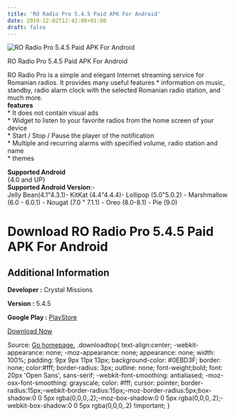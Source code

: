 ```yaml
---
title: 'RO Radio Pro 5.4.5 Paid APK For Android'
date: 2019-12-02T12:42:00+01:00
draft: false
---
```


![RO Radio Pro 5.4.5 Paid APK For Android](https://i0.wp.com/apkhome.net/wp-content/uploads/2019/12/RO-Radio-Pro-5.4.5-Paid.png "RO Radio Pro 5.4.5 Paid APK For Android")

  

RO Radio Pro 5.4.5 Paid APK For Android

RO Radio Pro is a simple and elegant Internet streaming service for Romanian radios. It provides many useful features \* information on music, standby, radio alarm clock with the selected Romanian radio station, and much more.  
**features**  
\* It does not contain visual ads  
\* Widget to listen to your favorite radios from the home screen of your device  
\* Start / Stop / Pause the player of the notification  
\* Multiple and recurring alarms with specified volume, radio station and name  
\* themes

**Supported Android**  
{4.0 and UP}  
**Supported Android Version**:-  
Jelly Bean(4.1"4.3.1)- KitKat (4.4"4.4.4)- Lollipop (5.0"5.0.2) - Marshmallow (6.0 - 6.0.1) - Nougat (7.0 " 7.1.1) - Oreo (8.0-8.1) - Pie (9.0)

Download RO Radio Pro 5.4.5 Paid APK For Android
================================================

Additional Information
----------------------

**Developer :** Crystal Missions

**Version :** 5.4.5

**Google Play :** [PlayStore](https://play.google.com/store/apps/details?id=com.crystalmissions.roradiopro&hl=en)

  

[Download Now](https://store4app.co/post/ro-radio-pro-5-4-5-paid-apk-for-android_1575214791)

  
Source: [Go homepage.](https://store4app.co/post/ro-radio-pro-5-4-5-paid-apk-for-android_1575214791) .downloadtop{ text-align:center; -webkit-appearance: none; -moz-appearance: none; appearance: none; width: 100%; padding: 9px 9px 11px 13px; background-color: #0EBD3F; border: none; color:#fff; border-radius: 3px; outline: none; font-weight;bold; font: 20px 'Open Sans', sans-serif; -webkit-font-smoothing: antialiased; -moz-osx-font-smoothing: grayscale; color: #fff; cursor: pointer; border-radius:15px;-webkit-border-radius:15px;-moz-border-radius:5px;box-shadow:0 0 5px rgba(0,0,0,.2);-moz-box-shadow:0 0 5px rgba(0,0,0,.2);-webkit-box-shadow:0 0 5px rgba(0,0,0,.2) !important; }